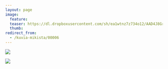 ```yaml
---
layout: page
image:
  feature:
  teaser: https://dl.dropboxusercontent.com/sh/ea1wtnz7z734o12/AAD4J8Grmya6c7wozUqUVIiSa/mikin-kuvat/2/IMG_9336-245px.jpg
  thumb:
redirect_from:
  - /kuvia-mikista/00006
---
```


[![](https://dl.dropboxusercontent.com/sh/ea1wtnz7z734o12/AACtJwU5uotdgNrPnjswydBMa/mikin-kuvat/3/IMG_9335-800px.jpg)](https://dl.dropboxusercontent.com/sh/ea1wtnz7z734o12/AACEKVhoLbPd4Rq36bg0cuy6a/mikin-kuvat/3/IMG_9335.jpg)

[![](https://dl.dropboxusercontent.com/sh/ea1wtnz7z734o12/AAB_J3pDkDxqRcw51fDWfudra/mikin-kuvat/3/IMG_9336-800px.jpg)](https://dl.dropboxusercontent.com/sh/ea1wtnz7z734o12/AAB38ZhWI-yy_6uKfvMzf01Za/mikin-kuvat/3/IMG_9336.jpg)
